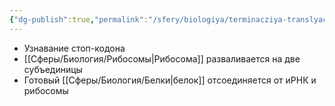 ```yaml
---
{"dg-publish":true,"permalink":"/sfery/biologiya/terminacziya-translyaczii/","tags":["Общаябиология"]}
---
```


- Узнавание стоп-кодона
- [[Сферы/Биология/Рибосомы\|Рибосома]] разваливается на две субъединицы
- Готовый [[Сферы/Биология/Белки\|белок]] отсоединяется от иРНК и рибосомы
